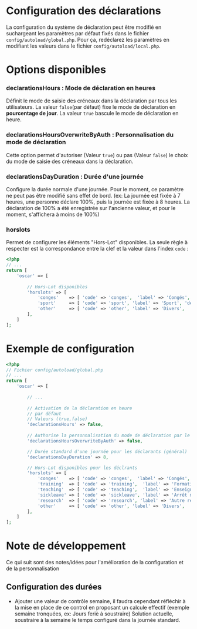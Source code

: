# Configuration des déclarations

La configuration du système de déclaration peut être modifié en suchargeant les paramètres 
par défaut fixés dans le fichier `config/autoload/global.php`. Pour ça, redéclarez les paramètres en 
modifiant les valeurs dans le fichier `config/autoload/local.php`.



# Options disponibles

### declarationsHours : Mode de déclaration en heures

Définit le mode de saisie des créneaux dans la déclaration par tous les utilisateurs. La valeur `false`(par défaut) fixe 
le mode de déclaration en **pourcentage de jour**. La valeur `true` bascule le mode de déclaration en heure.

### declarationsHoursOverwriteByAuth : Personnalisation du mode de déclaration

Cette option permet d'autoriser (Valeur `true`) ou pas (Valeur `false`) le choix du mode de saisie des créneaux dans la déclaration.

### declarationsDayDuration : Durée d'une journée

Configure la durée normale d'une journée. Pour le moment, ce paramètre ne peut pas être modifié sans effet de bord. 
(ex: La journée est fixée à 7 heures, une personne déclare 100%, puis la journée est fixée à 8 heures. La déclaration 
de 100% a été enregistrée sur l'ancienne valeur, et pour le moment, s'affichera à moins de 100%)

### horslots

Permet de configurer les éléments "Hors-Lot" disponibles. La seule règle à respecter est la correspondance entre la clef 
et la valeur dans l'index `code` : 

```php
<?php
// ...
return [
    'oscar' => [
        
        // Hors-Lot disponibles 
        'horslots' => [
            'conges'    => [ 'code' => 'conges',  'label' => 'Congés',  'description' => 'Congès, RTT, récupération', 'icon' => true ],
            'sport'     => [ 'code' => 'sport', 'label' => 'Sport', 'description' => 'Un simple exemple', 'icon' => true ],
            'other'     => [ 'code' => 'other', 'label' => 'Divers',  'description' => 'Autre activité', 'icon' => true ],
        ],    
    ]
];
```


# Exemple de configuration

```php
<?php
// Fichier config/autoload/global.php
// ...
return [
    'oscar' => [
        
        // ...
        
        // Activation de la déclaration en heure
        // par défaut
        // Valeurs (true,false)
        'declarationsHours' => false,
        
        // Authorise la personnalisation du mode de déclaration par le déclarant
        'declarationsHoursOverwriteByAuth' => false,

        // Durée standard d'une journée pour les déclarants (général)
        'declarationsDayDuration' => 8,

        // Hors-Lot disponibles pour les déclrants
        'horslots' => [
            'conges'    => [ 'code' => 'conges',  'label' => 'Congés',  'description' => 'Congès, RTT, récupération', 'icon' => true ],
            'training'  => [ 'code' => 'training',  'label' => 'Formation',  'description' => 'Vous avez suivi un formation, DIFF, etc...', 'icon' => true ],
            'teaching'  => [ 'code' => 'teaching',  'label' => 'Enseignement',  'description' => 'Cours, TD, fonction pédagogique', 'icon' => true ],
            'sickleave' => [ 'code' => 'sickleave', 'label' => 'Arrêt maladie',  'description' => '', 'icon' => true ],
            'research'  => [ 'code' => 'research', 'label' => 'Autre recherche',  'description' => 'Autre projet de recherche (sans feuille de temps)', 'icon' => true ],
            'other'     => [ 'code' => 'other', 'label' => 'Divers',  'description' => 'Autre activité', 'icon' => true ],
        ],    
    ]
];
```


# Note de développement

Ce qui suit sont des notes/idées pour l'amélioration de la configuration et de la personnalisation

## Configuration des durées

 - Ajouter une valeur de contrôle semaine, il faudra cependant réfléchir à la mise en place de ce control en proposant un calcule effectif (exemple semaine tronquées, ex: Jours feriè à soustraire) Solution actuelle, soustraire à la semaine le temps configuré dans la journée standard.